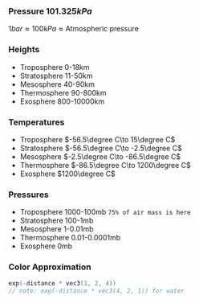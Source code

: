 ### Pressure $101.325kPa$
$1bar \approx 100kPa \approx \text{Atmospheric pressure}$
### Heights
- Troposphere 0-18km
- Stratosphere 11-50km
- Mesosphere 40-90km
- Thermosphere 90-800km
- Exosphere 800-10000km
### Temperatures
- Troposphere $-56.5\degree C\to 15\degree C$
- Stratosphere $-56.5\degree C\to -2.5\degree C$
- Mesosphere $-2.5\degree C\to -86.5\degree C$
- Thermosphere $-86.5\degree C\to 1200\degree C$
- Exosphere $1200\degree C$
### Pressures
- Troposphere 1000-100mb `75% of air mass is here`
- Stratosphere 100-1mb
- Mesosphere 1-0.01mb
- Thermosphere 0.01-0.0001mb
- Exosphere 0mb
### Color Approximation
``` c
exp(-distance * vec3(1, 2, 4))
// note: exp(-distance * vec3(4, 2, 1)) for water
```
